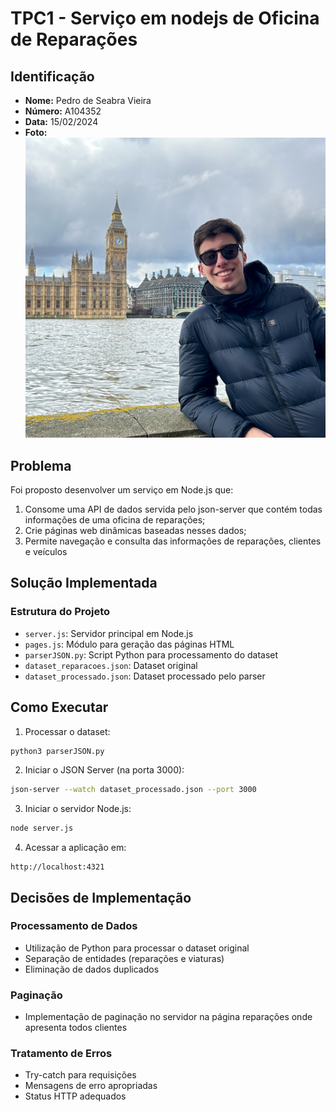 # TPC1 - Serviço em nodejs de Oficina de Reparações

## Identificação
- **Nome:** Pedro de Seabra Vieira
- **Número:** A104352
- **Data:** 15/02/2024
- **Foto:** 
  ![Foto](/assets/img/FotoPerfil.png)

## Problema
Foi proposto desenvolver um serviço em Node.js que:
1. Consome uma API de dados servida pelo json-server que contém todas informações de uma oficina de reparações;
2. Crie páginas web dinâmicas baseadas nesses dados;
3. Permite navegação e consulta das informações de reparações, clientes e veículos

## Solução Implementada

### Estrutura do Projeto
- `server.js`: Servidor principal em Node.js
- `pages.js`: Módulo para geração das páginas HTML
- `parserJSON.py`: Script Python para processamento do dataset
- `dataset_reparacoes.json`: Dataset original
- `dataset_processado.json`: Dataset processado pelo parser

## Como Executar

1. Processar o dataset:
```bash
python3 parserJSON.py
```

2. Iniciar o JSON Server (na porta 3000):
```bash
json-server --watch dataset_processado.json --port 3000
```

3. Iniciar o servidor Node.js:
```bash
node server.js
```

4. Acessar a aplicação em:
```
http://localhost:4321
```

## Decisões de Implementação
### Processamento de Dados
- Utilização de Python para processar o dataset original
- Separação de entidades (reparações e viaturas)
- Eliminação de dados duplicados

### Paginação
- Implementação de paginação no servidor na página reparações onde apresenta todos clientes

### Tratamento de Erros
- Try-catch para requisições
- Mensagens de erro apropriadas
- Status HTTP adequados
